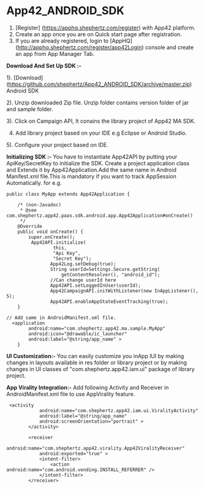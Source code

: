 App42_ANDROID_SDK
=================

1. [Register] (https://apphq.shephertz.com/register) with App42 platform.
2. Create an app once you are on Quick start page after registration.
3. If you are already registered, login to [AppHQ] (http://apphq.shephertz.com/register/app42Login) console and create an app from App Manager Tab.

__Download And Set Up SDK :-__

1). [Download] (https://github.com/shephertz/App42_ANDROID_SDK/archive/master.zip) Android SDK

2). Unzip downloaded Zip file. Unzip folder contains version folder of jar and sample folder.

3). Click on Campaign API, It conains the library project of App42 MA SDK.

4)  Add library project based on your IDE e.g Eclipse or Android Studio.
 
5). Configure your project based on IDE.

__Initializing SDK :-__
You have to instantiate App42API by putting your ApiKey/SecretKey to initialize the SDK. Create a project application class and Extends it by App42Application.Add the same name in Android Manifest.xml file.This is mandatory if you want to track AppSession Automatically. for e.g.

```
public class MyApp extends App42Application {
	
	/* (non-Javadoc)
	 * @see com.shephertz.app42.paas.sdk.android.app.App42Application#onCreate()
	 */
	@Override
	public void onCreate() {
		super.onCreate();
		 App42API.initialize(
		   		 this,
		   		 "Api Key",
		   		 "Secret Key");
		   		App42Log.setDebug(true);
		   		String userId=Settings.Secure.getString(
					getContentResolver(), "android_id");
		   		//Can change userId here
		   		App42API.setLoggedInUser(userId);
		   		App42CampaignAPI.initWithListener(new InAppListener(), 5);
		   		App42API.enableAppStateEventTracking(true);	
	}
```

```
// Add same in AndroidManifest.xml file.
  <application
        android:name="com.shephertz.app42.ma.sample.MyApp"
        android:icon="@drawable/ic_launcher"
        android:label="@string/app_name" >
	}
```

__UI Customization:-__ You can easily customize you inApp lUI by making changes in layouts available in res folder or library project or by making changes in UI classes of
"com.shephertz.app42.iam.ui" package of library project.

__App Virality Integration:-__ Add following Activity and Receiver in AndroidManifest.xml file to use AppVirality feature.

```
 <activity
            android:name="com.shephertz.app42.iam.ui.ViralityActivity"
            android:label="@string/app_name"
            android:screenOrientation="portrait" >
        </activity>

        <receiver
            android:name="com.shephertz.app42.virality.App42ViralityReceiver"
            android:exported="true" >
            <intent-filter>
                <action android:name="com.android.vending.INSTALL_REFERRER" />
            </intent-filter>
        </receiver>
```
 



